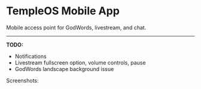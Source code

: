 # TempleOS Mobile App

Mobile access point for GodWords, livestream, and chat.

---

**TODO:**
- Notifications
- Livestream fullscreen option, volume controls, pause
- GodWords landscape background issue

Screenshots:

